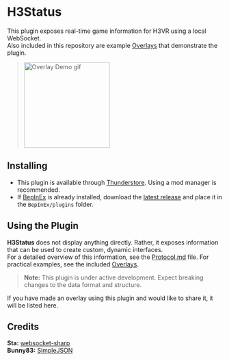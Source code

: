 # H3Status

This plugin exposes real-time game information for H3VR using a local WebSocket.\
Also included in this repository are example [Overlays](https://github.com/TakingFire/H3Status/tree/main/Overlays) that demonstrate the plugin.

> <img src="https://github.com/user-attachments/assets/598388ae-e336-44d4-877a-0d425eccc948" height="200" alt="Overlay Demo gif">

## Installing

- This plugin is available through [Thunderstore](https://thunderstore.io/c/h3vr/p/bacur/H3Status/). Using a mod manager is recommended.
- If [BepInEx](https://github.com/BepInEx/BepInEx) is already installed, download the [latest release](https://github.com/TakingFire/H3Status/releases/latest) and place it in the `BepInEx/plugins` folder.

## Using the Plugin

**H3Status** does not display anything directly. Rather, it exposes information that can be used to create custom, dynamic interfaces.\
For a detailed overview of this information, see the [Protocol.md](https://github.com/TakingFire/H3Status/blob/main/Protocol.md) file. For practical examples, see the included [Overlays](https://github.com/TakingFire/H3Status/tree/main/Overlays).

> **Note:** This plugin is under active development. Expect breaking changes to the data format and structure.

If you have made an overlay using this plugin and would like to share it, it will be listed here.

## Credits

**Sta:** [websocket-sharp](https://github.com/sta/websocket-sharp)\
**Bunny83:** [SimpleJSON](https://github.com/Bunny83/SimpleJSON)
